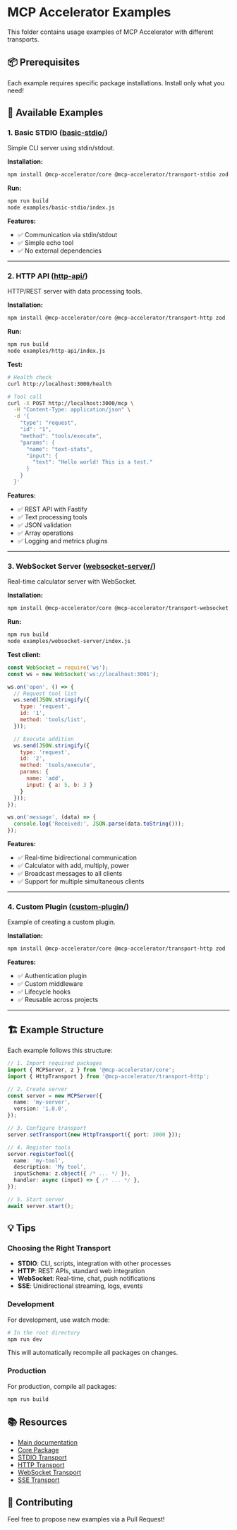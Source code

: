 # MCP Accelerator Examples

This folder contains usage examples of MCP Accelerator with different transports.

## 📦 Prerequisites

Each example requires specific package installations. Install only what you need!

## 🚀 Available Examples

### 1. Basic STDIO ([basic-stdio/](basic-stdio/))

Simple CLI server using stdin/stdout.

**Installation:**
```bash
npm install @mcp-accelerator/core @mcp-accelerator/transport-stdio zod
```

**Run:**
```bash
npm run build
node examples/basic-stdio/index.js
```

**Features:**
- ✅ Communication via stdin/stdout
- ✅ Simple echo tool
- ✅ No external dependencies

---

### 2. HTTP API ([http-api/](http-api/))

HTTP/REST server with data processing tools.

**Installation:**
```bash
npm install @mcp-accelerator/core @mcp-accelerator/transport-http zod
```

**Run:**
```bash
npm run build
node examples/http-api/index.js
```

**Test:**
```bash
# Health check
curl http://localhost:3000/health

# Tool call
curl -X POST http://localhost:3000/mcp \
  -H "Content-Type: application/json" \
  -d '{
    "type": "request",
    "id": "1",
    "method": "tools/execute",
    "params": {
      "name": "text-stats",
      "input": {
        "text": "Hello world! This is a test."
      }
    }
  }'
```

**Features:**
- ✅ REST API with Fastify
- ✅ Text processing tools
- ✅ JSON validation
- ✅ Array operations
- ✅ Logging and metrics plugins

---

### 3. WebSocket Server ([websocket-server/](websocket-server/))

Real-time calculator server with WebSocket.

**Installation:**
```bash
npm install @mcp-accelerator/core @mcp-accelerator/transport-websocket zod
```

**Run:**
```bash
npm run build
node examples/websocket-server/index.js
```

**Test client:**
```javascript
const WebSocket = require('ws');
const ws = new WebSocket('ws://localhost:3001');

ws.on('open', () => {
  // Request tool list
  ws.send(JSON.stringify({
    type: 'request',
    id: '1',
    method: 'tools/list',
  }));

  // Execute addition
  ws.send(JSON.stringify({
    type: 'request',
    id: '2',
    method: 'tools/execute',
    params: {
      name: 'add',
      input: { a: 5, b: 3 }
    }
  }));
});

ws.on('message', (data) => {
  console.log('Received:', JSON.parse(data.toString()));
});
```

**Features:**
- ✅ Real-time bidirectional communication
- ✅ Calculator with add, multiply, power
- ✅ Broadcast messages to all clients
- ✅ Support for multiple simultaneous clients

---

### 4. Custom Plugin ([custom-plugin/](custom-plugin/))

Example of creating a custom plugin.

**Installation:**
```bash
npm install @mcp-accelerator/core @mcp-accelerator/transport-http zod
```

**Features:**
- ✅ Authentication plugin
- ✅ Custom middleware
- ✅ Lifecycle hooks
- ✅ Reusable across projects

---

## 🏗️ Example Structure

Each example follows this structure:

```typescript
// 1. Import required packages
import { MCPServer, z } from '@mcp-accelerator/core';
import { HttpTransport } from '@mcp-accelerator/transport-http';

// 2. Create server
const server = new MCPServer({
  name: 'my-server',
  version: '1.0.0',
});

// 3. Configure transport
server.setTransport(new HttpTransport({ port: 3000 }));

// 4. Register tools
server.registerTool({
  name: 'my-tool',
  description: 'My tool',
  inputSchema: z.object({ /* ... */ }),
  handler: async (input) => { /* ... */ },
});

// 5. Start server
await server.start();
```

## 💡 Tips

### Choosing the Right Transport

- **STDIO**: CLI, scripts, integration with other processes
- **HTTP**: REST APIs, standard web integration
- **WebSocket**: Real-time, chat, push notifications
- **SSE**: Unidirectional streaming, logs, events

### Development

For development, use watch mode:

```bash
# In the root directory
npm run dev
```

This will automatically recompile all packages on changes.

### Production

For production, compile all packages:

```bash
npm run build
```

## 📚 Resources

- [Main documentation](../README.md)
- [Core Package](../packages/core/README.md)
- [STDIO Transport](../packages/transport-stdio/README.md)
- [HTTP Transport](../packages/transport-http/README.md)
- [WebSocket Transport](../packages/transport-websocket/README.md)
- [SSE Transport](../packages/transport-sse/README.md)

## 🤝 Contributing

Feel free to propose new examples via a Pull Request!

